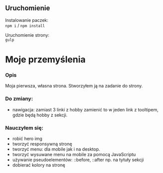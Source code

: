 ## Uruchomienie
Instalowanie paczek:  
`npm i` / `npm install`  

Uruchomienie strony:  
`gulp`


# Moje przemyślenia
### Opis
Moja pierwsza, własna strona. Stworzyłem ją na zadanie do strony.
### Do zmiany:
- nawigacja: zamiast 3 linki z hobby zamienić to w jeden link z tooltipem, gdzie będą hobby z sekcji. 

### Nauczyłem się:
- robić hero img
- tworzyć responsywną stronę
- tworzyć menu: dla mobile jak i na desktop.
- tworzyć wysuwane menu na mobile za pomocą JavaScriptu
- używanie pseudoelementów: ::before, ::after np. na tytuły sekcji
- dobierać kolory na stronę
